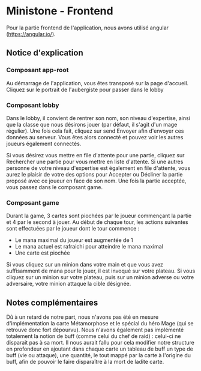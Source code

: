 # Ministone - Frontend

Pour la partie frontend de l'application, nous avons utilisé angular (https://angular.io/).

## Notice d'explication

### Composant app-root

Au démarrage de l'application, vous êtes transposé sur la page d'accueil. Cliquez sur le portrait de l'aubergiste pour passer dans le lobby

### Composant lobby

Dans le lobby, il convient de rentrer son nom, son niveau d'expertise, ainsi que la classe que nous désirons jouer (par défaut, il s'agit d'un mage régulier).
Une fois cela fait, cliquez sur send Envoyer afin d'envoyer ces données au serveur. Vous êtes alors connecté et pouvez voir les autres joueurs également connectés.

Si vous désirez vous mettre en file d'attente pour une partie, cliquez sur Rechercher une partie pour vous mettre en liste d'attente. Si une autres personne de votre niveau d'expertise est également en file d'attente, vous aurez le plaisir de votre des options pour Accepter ou Décliner la partie proposé avec ce joueur en face de son nom.
Une fois la partie acceptée, vous passez dans le composant game.

### Composant game

Durant la game, 3 cartes sont piochées par le joueur commençant la partie et 4 par le second à jouer.
Au début de chaque tour, les actions suivantes sont effectuées par le joueur dont le tour commence :
- Le mana maximal du joueur est augmentée de 1
- Le mana actuel est rafraichi pour atteindre le mana maximal
- Une carte est piochée

Si vous cliquez sur un minion dans votre main et que vous avez suffisamment de mana pour le jouer, il est invoqué sur votre plateau. Si vous cliquez sur un minion sur votre plateau, puis sur un minion adverse ou votre adversaire, votre minion attaque la cible désignée.



## Notes complémentaires

Dû à un retard de notre part, nous n'avons pas été en mesure d'implémentation la carte Métamorphose et le spécial du héro Mage (qui se retrouve donc fort dépourvu).
Nous n'avons également pas implémenté totalement la notion de buff (comme celui du chef de raid) : celui-ci ne disparait pas à sa mort. Il nous aurait fallu pour cela modifier notre structure en profondeur en ajoutant dans chaque carte un tableau de buff un type de buff (vie ou attaque), une quantité, le tout mappé par la carte à l'origine du buff, afin de pouvoir le faire disparaître à la mort de ladite carte.

